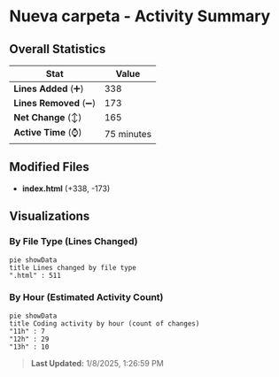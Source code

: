 # Nueva carpeta - Activity Summary 

## Overall Statistics

| Stat                   | Value                                                             |
| ---------------------- | ----------------------------------------------------------------- |
| **Lines Added** (➕)   | 338                                          |
| **Lines Removed** (➖) | 173                                        |
| **Net Change** (↕)    | 165                |
| **Active Time** (⌚)   | 75 minutes |


## Modified Files
- **index.html** (+338, -173)

## Visualizations

### By File Type (Lines Changed)

```mermaid
pie showData
title Lines changed by file type
".html" : 511
```

### By Hour (Estimated Activity Count)

```mermaid
pie showData
title Coding activity by hour (count of changes)
"11h" : 7
"12h" : 29
"13h" : 10
```


> **Last Updated:** 1/8/2025, 1:26:59 PM